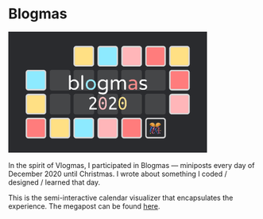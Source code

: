 # Blogmas

<img src="/public/preview.png" width=400/>

In the spirit of Vlogmas, I participated in Blogmas — miniposts every day of December 2020 until Christmas. I wrote about something I coded / designed / learned that day.

This is the semi-interactive calendar visualizer that encapsulates the experience. The megapost can be found [here](https://blog.karenying.com/posts/blogmas-2020).
